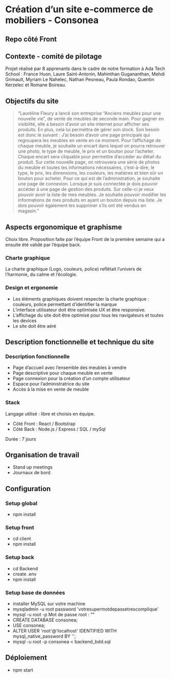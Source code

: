 #  Création d’un site e-commerce de mobiliers - Consonea

## Repo côté Front

## Contexte - comité de pilotage

Projet réalisé par 8 apprenants dans le cadre de notre formation à Ada Tech School : France Huon, Laure Saint-Antonin, Mahinthan Gugananthan, Mehdi Grimault, Myriam Le Nahelec, Nathan Pesneau, Paula Rondao, Quentin Kerzelec et Romane Boireau. 


## Objectifs du site

 > “Lauréline Fleury a lancé son entreprise “Anciens meubles pour une nouvelle vie”, de vente de meubles de seconde main. Pour gagner en visibilité, elle a besoin d’avoir un site internet pour afficher ses produits. En plus, cela lui permettra de gérer son stock. Son besoin est donc le suivant : J’ai besoin d’avoir une page principale qui regroupera les meubles en vente en ce moment. Pour l’affichage de chaque meuble, je souhaite un encart dans lequel on pourra retrouver une photo, le type de meuble, le prix et un bouton pour l’acheter. Chaque encart sera cliquable pour permettre d’accéder au détail du produit. Sur cette nouvelle page, on retrouvera une série de photos du meuble et toutes les informations nécessaires, c’est-à-dire, le type, le prix, les dimensions, les couleurs, les matières et bien sûr un bouton pour acheter. Pour ce qui est de l’administration, je souhaite une page de connexion. Lorsque je suis connectée je dois pouvoir accéder à une page de gestion des produits. Sur celle-ci je veux pouvoir avoir la liste de mes meubles. Je souhaite pouvoir modifier les informations de mes produits en ayant un bouton depuis ma liste. Je dois pouvoir également les supprimer s’ils ont été vendus en magasin.”


## Aspects ergonomique et graphisme

Choix libre. Proposition faite par l’équipe Front de la première semaine qui a ensuite été validé par l’équipe back. 

### Charte graphique 
La charte graphique (Logo, couleurs, police) reflétait l’univers de l’harmonie, du calme et l’écologie. 

### Design et ergonomie 
- Les éléments graphiques doivent respecter la charte graphique : couleurs, police permettant d’identifier la marque
- L’interface utilisateur doit être optimisée UX et être responsive.
- L’affichage du site doit être optimisé pour tous les navigateurs et toutes les devices
- Le site doit être aéré


## Description fonctionnelle et technique du site 

### Description fonctionnelle
- Page d’accueil avec l’ensemble des meubles à vendre
- Page descriptive pour chaque meuble en vente 
- Page connexion pour la création d’un compte utilisateur 
- Espace pour l’administratrice du site 
- Accès à la mise en vente de meuble

### Stack
Langage utilisé : libre et choisis en équipe. 
- Côté Front : React / Bootstrap 
- Côté Back : Node.js / Express / SQL / mySql

Durée : 7 jours

## Organisation de travail 
 
- Stand up meetings
- Journaux de bord

## Configuration

### Setup global
- npm install

### Setup front
- cd client
- npm install

### Setup back
- cd Backend
- create .env
- npm install

### Setup base de données 
- installer MySQL sur votre machine
- mysqladmin -u root password 'votresupermotdepassetrescomplique'
- mysql -u root -p Mot de passe root : ""
- CREATE DATABASE consonea;
- USE consonea;
- ALTER USER 'root'@'localhost' IDENTIFIED WITH mysql_native_password BY '';
- mysql -u root -p consonea < backend_bdd.sql

## Déploiement
- npm start


